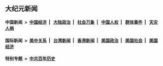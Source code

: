 ## 大纪元新闻

#### 中国新闻 &nbsp;>&nbsp; [中国经济](indexes/ncid283/README.md?05300045) &nbsp;| &nbsp; [大陆政治](indexes/ncid277/README.md?05300045) &nbsp;| &nbsp; [社会万象](indexes/ncid282/README.md?05300045) &nbsp;| &nbsp; [中国人权](indexes/ncid278/README.md?05300045) &nbsp;| &nbsp; [群体事件](indexes/ncid279/README.md?05300045) &nbsp;| &nbsp; [天灾人祸](indexes/ncid280/README.md?05300045)

#### 国际新闻 &nbsp;>&nbsp; [美中关系](indexes/nf1412576/README.md?05300045) &nbsp;| &nbsp; [台湾新闻](indexes/ncid1349361/README.md?05300045) &nbsp;| &nbsp; [香港新闻](indexes/ncid1349362/README.md?05300045) &nbsp;| &nbsp; [美国政治](indexes/ncid1078159/README.md?05300045) &nbsp;| &nbsp; [美国社会](indexes/ncid1078160/README.md?05300045) &nbsp;| &nbsp; [美国经济](indexes/ncid1078158/README.md?05300045)

#### 特别专题 &nbsp;>&nbsp; [中共百年历史](https://github.com/epoch-news/epoch-special/blob/master/README.md?05300045)  
